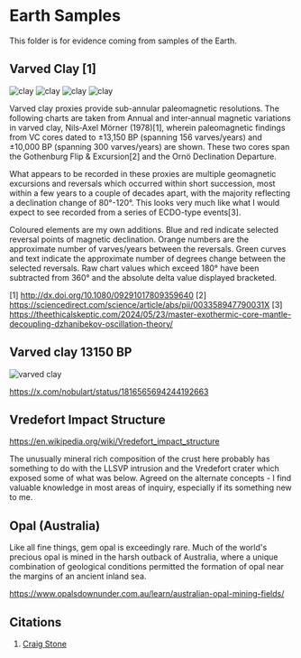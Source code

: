 # Earth Samples

This folder is for evidence coming from samples of the Earth.

## Varved Clay [1]

![clay](img/varved-clay1.jpg "clay")
![clay](img/varved-clay2.jpg "clay")
![clay](img/varved-clay3.jpg "clay")
![clay](img/varved-clay4.jpg "clay")

Varved clay proxies provide sub-annular paleomagnetic resolutions. The following charts are taken from Annual and inter‐annual magnetic variations in varved clay, Nils‐Axel Mörner (1978)[1], wherein paleomagnetic findings from VC cores dated to ±13,150 BP (spanning 156 varves/years) and ±10,000 BP (spanning 300 varves/years) are shown. These two cores span the Gothenburg Flip & Excursion[2] and the Ornö Declination Departure.

What appears to be recorded in these proxies are multiple geomagnetic excursions and reversals which occurred within short succession, most within a few years to a couple of decades apart, with the majority reflecting a declination change of 80°-120°. This looks very much like what I would expect to see recorded from a series of ECDO-type events[3].

Coloured elements are my own additions. Blue and red indicate selected reversal points of magnetic declination. Orange numbers are the approximate number of varves/years between the reversals. Green curves and text indicate the approximate number of degrees change between the selected reversals. Raw chart values which exceed 180° have been subtracted from 360° and the absolute delta value displayed bracketed.

[1] http://dx.doi.org/10.1080/09291017809359640
[2] https://sciencedirect.com/science/article/abs/pii/003358947790031X
[3] https://theethicalskeptic.com/2024/05/23/master-exothermic-core-mantle-decoupling-dzhanibekov-oscillation-theory/

## Varved clay 13150 BP

![varved clay](img/varve-gas-giant-cycle.jpg "varved clay")

https://x.com/nobulart/status/1816565694244192663

## Vredefort Impact Structure

https://en.wikipedia.org/wiki/Vredefort_impact_structure

The unusually mineral rich composition of the crust here probably has something to do with the LLSVP intrusion and the Vredefort crater which exposed some of what was below. Agreed on the alternate concepts - I find valuable knowledge in most areas of inquiry, especially if its something new to me. 

## Opal (Australia)

Like all fine things, gem opal is exceedingly rare. Much of the world's precious opal is mined in the harsh outback of Australia, where a unique combination of geological conditions permitted the formation of opal near the margins of an ancient inland sea.

https://www.opalsdownunder.com.au/learn/australian-opal-mining-fields/

## Citations

1. [Craig Stone](https://nobulart.com)
